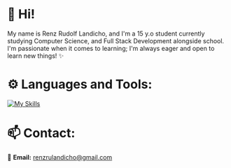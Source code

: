<h1 align="left">🌱 Hi! </h1>
<p align="left">My name is Renz Rudolf Landicho, and I'm a 15 y.o student currently studying Computer Science, and Full Stack Development alongside school.
I'm passionate when it comes to learning; I'm always eager and open to learn new things! ✨ </p>


<h1 align="left">⚙️ Languages and Tools:</h1>

[![My Skills](https://skillicons.dev/icons?i=js,html,css,c,cs,cpp,java,blender,unity,ps,pr,ae)](https://skillicons.dev)

<h1>📫 Contact: </h1>

📩 **Email:** renzrulandicho@gmail.com
